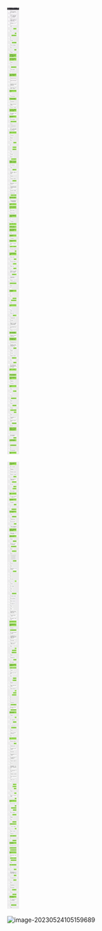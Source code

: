 ![image-20230524105142975](img/mwsl/image-20230524105142975.png)

![image-20230524105151899](img/mwsl/image-20230524105151899.png)

![image-20230524105159689](img/mwsl/image-20230524105159689.png)